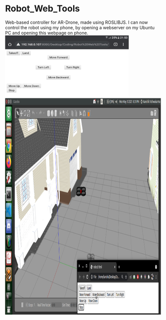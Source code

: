 # Robot_Web_Tools
Web-based controller for AR-Drone, made using ROSLIBJS. I can now control the robot using my phone, by opening a webserver on my Ubuntu PC and opening this webpage on phone.
<img src="phone.jpeg" class="img-responsive" alt="" width="400" height="200" />
<img src="robot.png" class="img-responsive" alt="" width="900" height="700" />
